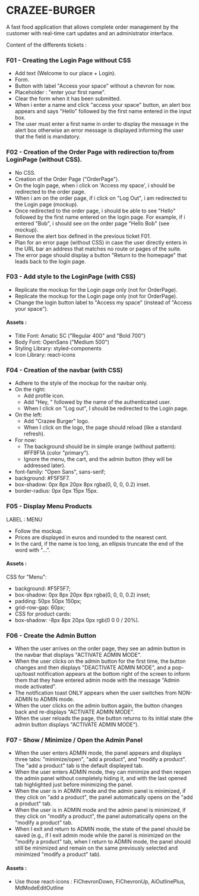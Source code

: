 # CRAZEE-BURGER

A fast food application that allows complete order management by the customer with real-time cart updates and an administrator interface.

Content of the differents tickets :

### F01 - Creating the Login Page without CSS
- Add text (Welcome to our place + Login).
- Form.
- Button with label "Access your space" without a chevron for now.
- Placeholder : "enter your first name".
- Clear the form when it has been submitted.
- When i enter a name and click "access your space" button, an alert box appears and says "Hello" followed by the first name entered in the input box.
- The user must enter a first name in order to display the message in the alert box otherwise an error message is displayed informing the user that the field is mandatory.

### F02 - Creation of the Order Page with redirection to/from LoginPage (without CSS).

- No CSS.
- Creation of the Order Page ("OrderPage").
- On the login page, when i click on 'Access my space', i should be redirected to the order page.
- When i am on the order page, if i click on "Log Out", i am redirected to the Login page (mockup).
- Once redirected to the order page, i should be able to see "Hello" followed by the first name entered on the login page. For example, if i entered "Bob", i should see on the order page "Hello Bob" (see mockup).
- Remove the alert box defined in the previous ticket F01.
- Plan for an error page (without CSS) in case the user directly enters in the URL bar an address that matches no route or pages of the suite. 
- The error page should display a button "Return to the homepage" that leads back to the login page.

### F03 - Add style to the LoginPage (with CSS)

- Replicate the mockup for the Login page only (not for OrderPage).
- Replicate the mockup for the Login page only (not for OrderPage).
- Change the login button label to "Access my space" (instead of "Access your space").

#### Assets :

- Title Font: Amatic SC ("Regular 400" and "Bold 700")
- Body Font: OpenSans ("Medium 500")
- Styling Library: styled-components 
- Icon Library: react-icons

### F04 - Creation of the navbar (with CSS)

- Adhere to the style of the mockup for the navbar only.
- On the right:
  * Add profile icon.
  * Add "Hey, " followed by the name of the authenticated user.
  * When I click on "Log out", I should be redirected to the Login page.
- On the left:
  * Add "Crazee Burger" logo.
  * When I click on the logo, the page should reload (like a standard refresh).
- For now:
  * The background should be in simple orange (without pattern): #FF9F1A (color "primary").
  * Ignore the menu, the cart, and the admin button (they will be addressed later).
- font-family: "Open Sans", sans-serif;
- background: #F5F5F7.
- box-shadow: 0px 8px 20px 8px rgba(0, 0, 0, 0.2) inset.
- border-radius: 0px 0px 15px 15px.

### F05 - Display Menu Products

LABEL : MENU
- Follow the mockup.
- Prices are displayed in euros and rounded to the nearest cent.
- In the card, if the name is too long, an ellipsis truncate the end of the word with "...".

#### Assets :
CSS for "Menu":
- background: #F5F5F7;
- box-shadow: 0px 8px 20px 8px rgba(0, 0, 0, 0.2) inset;
- padding: 50px 50px 150px;
- grid-row-gap: 60px;
- CSS for product cards:
- box-shadow: -8px 8px 20px 0px rgb(0 0 0 / 20%).

### F06 - Create the Admin Button

- When the user arrives on the order page, they see an admin button in the navbar that displays "ACTIVATE ADMIN MODE".
- When the user clicks on the admin button for the first time, the button changes and then displays "DEACTIVATE ADMIN MODE", and a pop-up/toast notification appears at the bottom right of the screen to inform them that they have entered admin mode with the message "Admin mode activated".
- The notification toast ONLY appears when the user switches from NON-ADMIN to ADMIN mode.
- When the user clicks on the admin button again, the button changes back and re-displays "ACTIVATE ADMIN MODE".
- When the user reloads the page, the button returns to its initial state (the admin button displays "ACTIVATE ADMIN MODE").

### F07 - Show / Minimize / Open the Admin Panel

- When the user enters ADMIN mode, the panel appears and displays three tabs: "minimize/open", "add a product", and "modify a product". The "add a product" tab is the default displayed tab.
- When the user enters ADMIN mode, they can minimize and then reopen the admin panel without completely hiding it, and with the last opened tab highlighted just before minimizing the panel.
- When the user is in ADMIN mode and the admin panel is minimized, if they click on "add a product", the panel automatically opens on the "add a product" tab.
- When the user is in ADMIN mode and the admin panel is minimized, if they click on "modify a product", the panel automatically opens on the "modify a product" tab.
- When I exit and return to ADMIN mode, the state of the panel should be saved (e.g., if I exit admin mode while the panel is minimized on the "modify a product" tab, when I return to ADMIN mode, the panel should still be minimized and remain on the same previously selected and minimized "modify a product" tab).

#### Assets : 

- Use those react-icons : FiChevronDown, FiChevronUp, AiOutlinePlus, MdModeEditOutline